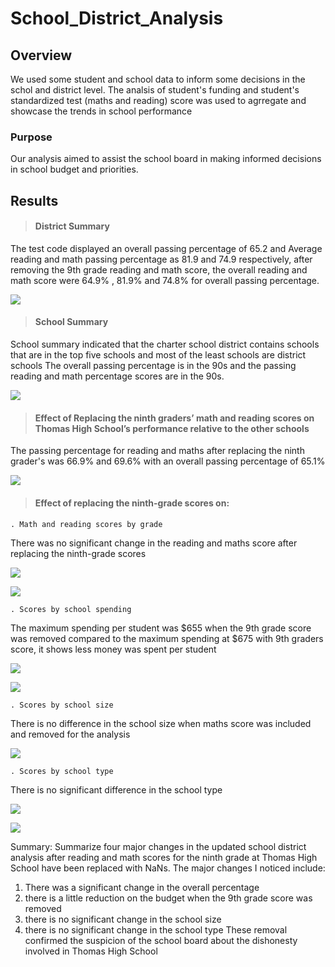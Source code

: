 # School_District_Analysis

## Overview

We used some student and school data to inform some decisions in the schol and district level. The analsis of student's funding and student's standardized test (maths and reading) score was used to agrregate and showcase the trends in school performance

### Purpose
Our analysis aimed to assist the school board in making informed decisions in school budget and priorities.

## Results

> #### District Summary
The test code displayed an overall passing percentage of 65.2 and Average reading and math passing percentage as
81.9 and 74.9 respectively, after removing the 9th grade reading and math score, the overall reading and math score 
were 64.9% , 81.9% and 74.8% for overall passing percentage. 


![](District_Summary.png)

> #### School Summary 
School summary indicated that the charter school district contains schools that are in the top five schools and most of the least schools are district schools
The overall passing percentage is in the 90s and the passing reading and math percentage scores are in the 90s.


![](School_Summary.png)


> #### Effect of Replacing the ninth graders’ math and reading scores on Thomas High School’s performance relative to the other schools
The passing percentage for reading and maths after replacing the ninth grader's was 66.9% and 69.6% with an overall passing percentage of 65.1% 


![](9th_grade_nan.png)


> #### Effect of replacing the ninth-grade scores on:
 
    . Math and reading scores by grade
    
There was no significant change in the reading and maths score after replacing the ninth-grade scores

![](all_9.png)


![](all_no_9.png)


    . Scores by school spending
The maximum spending per student was $655  when the 9th grade score was removed compared to the maximum spending at $675 with 9th graders score, it shows less money was spent per student


![](spending_9.png)


![](spending_no_9.png)


    . Scores by school size
There is no difference in the school size when maths score was included and removed for the analysis

![](size.png)

    . Scores by school type
There is no significant difference in the school type

![](type_with_9.png)


![](type_no_9.png)

Summary: Summarize four major changes in the updated school district analysis after reading and math scores for the ninth grade at Thomas High School have been replaced with NaNs.
The major changes I noticed include:
1. There was a significant change in the overall percentage
2. there is a little reduction on the budget when the 9th grade score was removed
3. there is no significant change in the school size
4. there is no significant change in the school type
These  removal confirmed the suspicion of the school board about the dishonesty involved in Thomas High School
